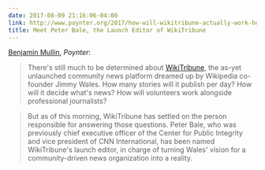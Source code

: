 ```yaml
---
date: 2017-08-09 21:16:06-04:00
link: http://www.poynter.org/2017/how-will-wikitribune-actually-work-heres-the-man-responsible-for-figuring-it-out/469293/
title: Meet Peter Bale, the Launch Editor of WikiTribune
---
```


[Benjamin Mullin](http://www.poynter.org/2017/how-will-wikitribune-actually-work-heres-the-man-responsible-for-figuring-it-out/469293/), _Poynter_: 

> There's still much to be determined about [WikiTribune](https://www.wikitribune.com/), the as-yet unlaunched community news platform dreamed up by Wikipedia co-founder Jimmy Wales. How many stories will it publish per day? How will it decide what's news? How will volunteers work alongside professional journalists?

> But as of this morning, WikiTribune has settled on the person responsible for answering those questions. Peter Bale, who was previously chief executive officer of the Center for Public Integrity and vice president of CNN International, has been named WikiTribune's launch editor, in charge of turning Wales' vision for a community-driven news organization into a reality.
